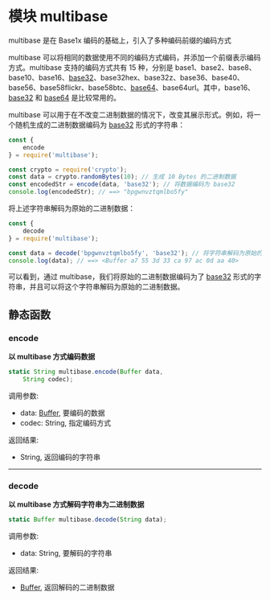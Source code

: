 # 模块 multibase
multibase 是在 Base1x 编码的基础上，引入了多种编码前缀的编码方式

multibase 可以将相同的数据使用不同的编码方式编码，并添加一个前缀表示编码方式。multibase 支持的编码方式共有 15 种，分别是 base1、base2、base8、base10、base16、[base32](base32.md)、base32hex、base32z、base36、base40、base56、base58flickr、base58btc、[base64](base64.md)、base64url。其中，base16、[base32](base32.md) 和 [base64](base64.md) 是比较常用的。

multibase 可以用于在不改变二进制数据的情况下，改变其展示形式。例如，将一个随机生成的二进制数据编码为 [base32](base32.md) 形式的字符串：

```JavaScript
const {
    encode
} = require('multibase');

const crypto = require('crypto');
const data = crypto.randomBytes(10); // 生成 10 Bytes 的二进制数据
const encodedStr = encode(data, 'base32'); // 将数据编码为 base32
console.log(encodedStr); // ==> "bpgwnvztqmlbo5fy"
```

将上述字符串解码为原始的二进制数据：

```JavaScript
const {
    decode
} = require('multibase');

const data = decode('bpgwnvztqmlbo5fy', 'base32'); // 将字符串解码为原始的二进制数据
console.log(data); // ==> <Buffer a7 55 3d 33 ca 97 ac 0d aa 40>
```

可以看到，通过 multibase，我们将原始的二进制数据编码为了 [base32](base32.md) 形式的字符串，并且可以将这个字符串解码为原始的二进制数据。

## 静态函数
        
### encode
**以 multibase 方式编码数据**

```JavaScript
static String multibase.encode(Buffer data,
    String codec);
```

调用参数:
* data: [Buffer](../../object/ifs/Buffer.md), 要编码的数据
* codec: String, 指定编码方式

返回结果:
* String, 返回编码的字符串

--------------------------
### decode
**以 multibase 方式解码字符串为二进制数据**

```JavaScript
static Buffer multibase.decode(String data);
```

调用参数:
* data: String, 要解码的字符串

返回结果:
* [Buffer](../../object/ifs/Buffer.md), 返回解码的二进制数据

